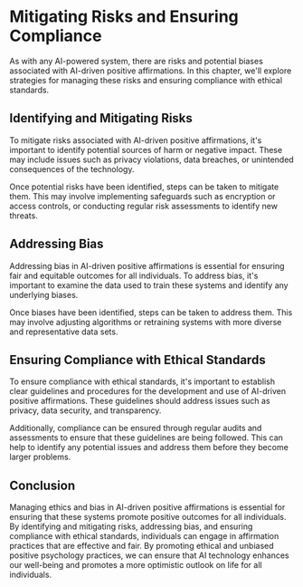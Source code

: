 Mitigating Risks and Ensuring Compliance
================================================================================================================

As with any AI-powered system, there are risks and potential biases associated with AI-driven positive affirmations. In this chapter, we'll explore strategies for managing these risks and ensuring compliance with ethical standards.

Identifying and Mitigating Risks
--------------------------------

To mitigate risks associated with AI-driven positive affirmations, it's important to identify potential sources of harm or negative impact. These may include issues such as privacy violations, data breaches, or unintended consequences of the technology.

Once potential risks have been identified, steps can be taken to mitigate them. This may involve implementing safeguards such as encryption or access controls, or conducting regular risk assessments to identify new threats.

Addressing Bias
---------------

Addressing bias in AI-driven positive affirmations is essential for ensuring fair and equitable outcomes for all individuals. To address bias, it's important to examine the data used to train these systems and identify any underlying biases.

Once biases have been identified, steps can be taken to address them. This may involve adjusting algorithms or retraining systems with more diverse and representative data sets.

Ensuring Compliance with Ethical Standards
------------------------------------------

To ensure compliance with ethical standards, it's important to establish clear guidelines and procedures for the development and use of AI-driven positive affirmations. These guidelines should address issues such as privacy, data security, and transparency.

Additionally, compliance can be ensured through regular audits and assessments to ensure that these guidelines are being followed. This can help to identify any potential issues and address them before they become larger problems.

Conclusion
----------

Managing ethics and bias in AI-driven positive affirmations is essential for ensuring that these systems promote positive outcomes for all individuals. By identifying and mitigating risks, addressing bias, and ensuring compliance with ethical standards, individuals can engage in affirmation practices that are effective and fair. By promoting ethical and unbiased positive psychology practices, we can ensure that AI technology enhances our well-being and promotes a more optimistic outlook on life for all individuals.
